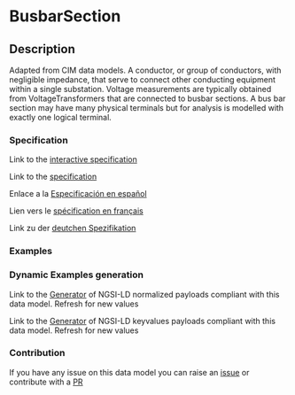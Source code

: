 # BusbarSection

## Description 

Adapted from CIM data models. A conductor, or group of conductors, with negligible impedance, that serve to connect other conducting equipment within a single substation.  Voltage measurements are typically obtained from VoltageTransformers that are connected to busbar sections. A bus bar section may have many physical terminals but for analysis is modelled with exactly one logical terminal.
### Specification

Link to the [interactive specification](https://swagger.lab.fiware.org/?url=https://github.com/smart-data-models/dataModel.EnergyCIM/blob/master/BusbarSection/swagger.yaml)

Link to the [specification](https://github.com/smart-data-models/dataModel.EnergyCIM/blob/master/BusbarSection/doc/spec.md)

Enlace a la [Especificación en español](https://github.com/smart-data-models/dataModel.EnergyCIM/blob/master/BusbarSection/doc/spec_ES.md)

Lien vers le [spécification en français](https://github.com/smart-data-models/dataModel.EnergyCIM/blob/master/BusbarSection/doc/spec_FR.md)

Link zu der [deutchen Spezifikation](https://github.com/smart-data-models/dataModel.EnergyCIM/blob/master/BusbarSection/doc/spec_DE.md)
### Examples
### Dynamic Examples generation

Link to the [Generator](https://smartdatamodels.org/extra/ngsi-ld_generator_v0.92.php?schemaUrl=https://raw.githubusercontent.com/smart-data-models/dataModel.EnergyCIM/master/BusbarSection/schema.json&email=info@smartdatamodels.org) of NGSI-LD normalized payloads compliant with this data model. Refresh for new values

Link to the [Generator](https://smartdatamodels.org/extra/ngsi-ld_generator_keyvalues_v0.92.php?schemaUrl=https://raw.githubusercontent.com/smart-data-models/dataModel.EnergyCIM/master/BusbarSection/schema.json&email=info@smartdatamodels.org) of NGSI-LD keyvalues payloads compliant with this data model. Refresh for new values
### Contribution

 If you have any issue on this data model you can raise an [issue](https://github.com/smart-data-models/dataModel.EnergyCIM/issues)  or contribute with a [PR](https://github.com/smart-data-models/dataModel.EnergyCIM/pulls)